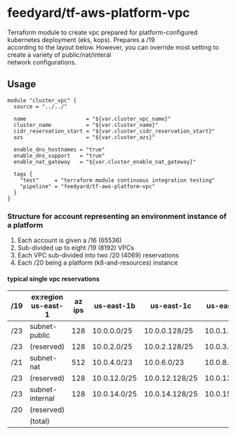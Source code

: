 # feedyard/tf-aws-platform-vpc

Terraform module to create vpc prepared for platform-configured kubernetes deployment (eks, kops). Prepares a /19  
according to the layout below. However, you can override most setting to create a variety of public/nat/interal  
network configurations.  

## Usage

```
module "cluster_vpc" {
  source = "../../"

  name                   = "${var.cluster_vpc_name}"
  cluster_name           = "${var.cluster_name}"
  cidr_reservation_start = "${var.cluster_cidr_reservation_start}"
  azs                    = "${var.cluster_azs}"

  enable_dns_hostnames = "true"
  enable_dns_support   = "true"
  enable_nat_gateway   = "${var.cluster_enable_nat_gateway}"

  tags {
    "test"     = "terraform module continuous integration testing"
    "pipeline" = "feedyard/tf-aws-platform-vpc"
  }
}
```

### Structure for account representing an environment instance of a platform

1. Each account is given a /16 (65536)
1. Sub-divided up to eight /19 (8192) VPCs
1. Each VPC sub-divided into two /20 (4069) reservations
1. Each /20 being a platform (k8-and-resources) instance

#### typical single vpc reservations

| /19 | ex:region us-east-1 | az ips | us-east-1b   | us-east-1c     | us-east-1d   | us-east-1e     | subnet ips |
|:---:|---------------------|:------:|--------------|----------------|--------------|----------------|:----------:|
| /23 | subnet-public       | 128    | 10.0.0.0/25  | 10.0.0.128/25  | 10.0.1.0/25  | 10.0.1.128/25  | 512        |
| /23 | (reserved)          | 128    | 10.0.2.0/25  | 10.0.2.128/25  | 10.0.3.0/25  | 10.0.3.128/25  | 512        |
| /21 | subnet-nat          | 512    | 10.0.4.0/23  | 10.0.6.0/23    | 10.0.8.0/23  | 10.0.10.0/23   | 2048       |
| /23 | (reserved)          | 128    | 10.0.12.0/25 | 10.0.12.128/25 | 10.0.13.0/25 | 10.0.13.128/25 | 512        |
| /23 | subnet-internal     | 128    | 10.0.14.0/25 | 10.0.14.128/25 | 10.0.15.0/25 | 10.0.15.128/25 | 512        |
| /20 | (reserved)          |        |              |                |              |                | 4096       |
|     | (total)             |        |              |                |              |                | 8192       |
